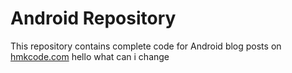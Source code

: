 Android Repository
==================


This repository contains complete code for Android blog posts on [hmkcode.com](http://hmkcode.com)
hello what can i change

